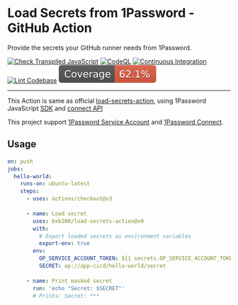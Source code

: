 # Load Secrets from 1Password - GitHub Action

Provide the secrets your GitHub runner needs from 1Password.

[![Check Transpiled JavaScript](https://github.com/bxb100/load-secrets-action/actions/workflows/check-dist.yml/badge.svg)](https://github.com/bxb100/load-secrets-action/actions/workflows/check-dist.yml)
[![CodeQL](https://github.com/bxb100/load-secrets-action/actions/workflows/codeql-analysis.yml/badge.svg)](https://github.com/bxb100/load-secrets-action/actions/workflows/codeql-analysis.yml)
[![Continuous Integration](https://github.com/bxb100/load-secrets-action/actions/workflows/ci.yml/badge.svg)](https://github.com/bxb100/load-secrets-action/actions/workflows/ci.yml)
[![Lint Codebase](https://github.com/bxb100/load-secrets-action/actions/workflows/linter.yml/badge.svg)](https://github.com/bxb100/load-secrets-action/actions/workflows/linter.yml)
[![Coverage](./badges/coverage.svg)](./badges/coverage.svg)

---

This Action is same as official
[load-secrets-action](https://github.com/1Password/load-secrets-action), using
1Password JavaScript [SDK](https://github.com/1Password/onepassword-sdk-js) and
[connect API](https://developer.1password.com/docs/connect/connect-api-reference)

This project support
[1Password Service Account](https://developer.1password.com/docs/service-accounts/get-started)
and [1Password Connect](https://developer.1password.com/docs/connect/).

## Usage

```yaml
on: push
jobs:
  hello-world:
    runs-on: ubuntu-latest
    steps:
      - uses: actions/checkout@v3

      - name: Load secret
        uses: bxb100/load-secrets-action@v0
        with:
          # Export loaded secrets as environment variables
          export-env: true
        env:
          OP_SERVICE_ACCOUNT_TOKEN: ${{ secrets.OP_SERVICE_ACCOUNT_TOKEN }}
          SECRET: op://app-cicd/hello-world/secret

      - name: Print masked secret
        run: 'echo "Secret: $SECRET"'
        # Prints: Secret: ***
```
